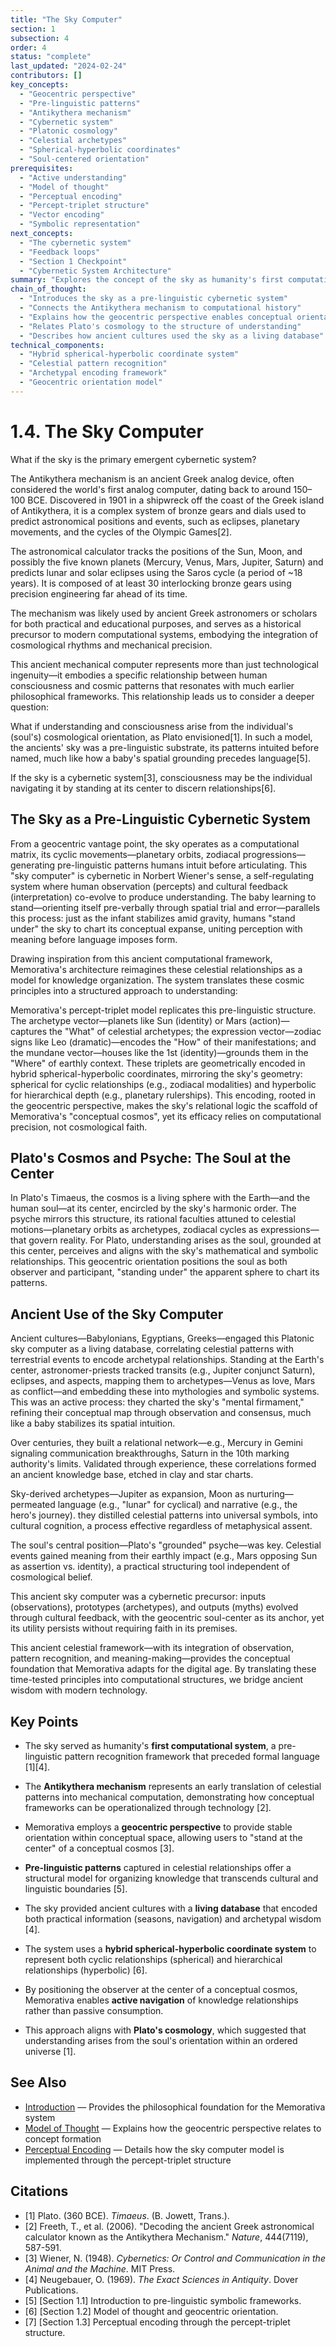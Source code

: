 ```yaml
---
title: "The Sky Computer"
section: 1
subsection: 4
order: 4
status: "complete"
last_updated: "2024-02-24"
contributors: []
key_concepts:
  - "Geocentric perspective"
  - "Pre-linguistic patterns"
  - "Antikythera mechanism"
  - "Cybernetic system"
  - "Platonic cosmology"
  - "Celestial archetypes"
  - "Spherical-hyperbolic coordinates"
  - "Soul-centered orientation"
prerequisites:
  - "Active understanding"
  - "Model of thought"
  - "Perceptual encoding"
  - "Percept-triplet structure"
  - "Vector encoding"
  - "Symbolic representation"
next_concepts:
  - "The cybernetic system"
  - "Feedback loops"
  - "Section 1 Checkpoint"
  - "Cybernetic System Architecture"
summary: "Explores the concept of the sky as humanity's first computational system, a pre-linguistic cybernetic matrix that provides the structural foundation for Memorativa's conceptual organization through geocentric orientation."
chain_of_thought:
  - "Introduces the sky as a pre-linguistic cybernetic system"
  - "Connects the Antikythera mechanism to computational history"
  - "Explains how the geocentric perspective enables conceptual orientation"
  - "Relates Plato's cosmology to the structure of understanding"
  - "Describes how ancient cultures used the sky as a living database"
technical_components:
  - "Hybrid spherical-hyperbolic coordinate system"
  - "Celestial pattern recognition"
  - "Archetypal encoding framework"
  - "Geocentric orientation model"
---
```


# 1.4. The Sky Computer
What if the sky is the primary emergent cybernetic system?

The Antikythera mechanism is an ancient Greek analog device, often considered the world's first analog computer, dating back to around 150–100 BCE. Discovered in 1901 in a shipwreck off the coast of the Greek island of Antikythera, it is a complex system of bronze gears and dials used to predict astronomical positions and events, such as eclipses, planetary movements, and the cycles of the Olympic Games[2]. 

The astronomical calculator tracks the positions of the Sun, Moon, and possibly the five known planets (Mercury, Venus, Mars, Jupiter, Saturn) and predicts lunar and solar eclipses using the Saros cycle (a period of ~18 years). It is composed of at least 30 interlocking bronze gears using precision engineering far ahead of its time.

The mechanism was likely used by ancient Greek astronomers or scholars for both practical and educational purposes, and serves as a historical precursor to modern computational systems, embodying the integration of cosmological rhythms and mechanical precision.

This ancient mechanical computer represents more than just technological ingenuity—it embodies a specific relationship between human consciousness and cosmic patterns that resonates with much earlier philosophical frameworks. This relationship leads us to consider a deeper question:

What if understanding and consciousness arise from the individual's (soul's) cosmological orientation, as Plato envisioned[1]. In such a model, the ancients' sky was a pre-linguistic substrate, its patterns intuited before named, much like how a baby's spatial grounding precedes language[5]. 

If the sky is a cybernetic system[3], consciousness may be the individual navigating it by standing at its center to discern relationships[6]. 

## The Sky as a Pre-Linguistic Cybernetic System
From a geocentric vantage point, the sky operates as a computational matrix, its cyclic movements—planetary orbits, zodiacal progressions—generating pre-linguistic patterns humans intuit before articulating. This "sky computer" is cybernetic in Norbert Wiener's sense, a self-regulating system where human observation (percepts) and cultural feedback (interpretation) co-evolve to produce understanding. The baby learning to stand—orienting itself pre-verbally through spatial trial and error—parallels this process: just as the infant stabilizes amid gravity, humans "stand under" the sky to chart its conceptual expanse, uniting perception with meaning before language imposes form.

Drawing inspiration from this ancient computational framework, Memorativa's architecture reimagines these celestial relationships as a model for knowledge organization. The system translates these cosmic principles into a structured approach to understanding:

Memorativa's percept-triplet model replicates this pre-linguistic structure. The archetype vector—planets like Sun (identity) or Mars (action)—captures the "What" of celestial archetypes; the expression vector—zodiac signs like Leo (dramatic)—encodes the "How" of their manifestations; and the mundane vector—houses like the 1st (identity)—grounds them in the "Where" of earthly context. These triplets are geometrically encoded in hybrid spherical-hyperbolic coordinates, mirroring the sky's geometry: spherical for cyclic relationships (e.g., zodiacal modalities) and hyperbolic for hierarchical depth (e.g., planetary rulerships). This encoding, rooted in the geocentric perspective, makes the sky's relational logic the scaffold of Memorativa's "conceptual cosmos", yet its efficacy relies on computational precision, not cosmological faith.

## Plato's Cosmos and Psyche: The Soul at the Center
In Plato's Timaeus, the cosmos is a living sphere with the Earth—and the human soul—at its center, encircled by the sky's harmonic order. The psyche mirrors this structure, its rational faculties attuned to celestial motions—planetary orbits as archetypes, zodiacal cycles as expressions—that govern reality. For Plato, understanding arises as the soul, grounded at this center, perceives and aligns with the sky's mathematical and symbolic relationships. This geocentric orientation positions the soul as both observer and participant, "standing under" the apparent sphere to chart its patterns.

## Ancient Use of the Sky Computer
Ancient cultures—Babylonians, Egyptians, Greeks—engaged this Platonic sky computer as a living database, correlating celestial patterns with terrestrial events to encode archetypal relationships. Standing at the Earth's center, astronomer-priests tracked transits (e.g., Jupiter conjunct Saturn), eclipses, and aspects, mapping them to archetypes—Venus as love, Mars as conflict—and embedding these into mythologies and symbolic systems. This was an active process: they charted the sky's "mental firmament," refining their conceptual map through observation and consensus, much like a baby stabilizes its spatial intuition.

Over centuries, they built a relational network—e.g., Mercury in Gemini signaling communication breakthroughs, Saturn in the 10th marking authority's limits. Validated through experience, these correlations formed an ancient knowledge base, etched in clay and star charts.

Sky-derived archetypes—Jupiter as expansion, Moon as nurturing—permeated language (e.g., "lunar" for cyclical) and narrative (e.g., the hero's journey). they distilled celestial patterns into universal symbols,  into cultural cognition, a process effective regardless of metaphysical assent.

The soul's central position—Plato's "grounded" psyche—was key. Celestial events gained meaning from their earthly impact (e.g., Mars opposing Sun as assertion vs. identity), a practical structuring tool independent of cosmological belief.

This ancient sky computer was a cybernetic precursor: inputs (observations), prototypes (archetypes), and outputs (myths) evolved through cultural feedback, with the geocentric soul-center as its anchor, yet its utility persists without requiring faith in its premises.

This ancient celestial framework—with its integration of observation, pattern recognition, and meaning-making—provides the conceptual foundation that Memorativa adapts for the digital age. By translating these time-tested principles into computational structures, we bridge ancient wisdom with modern technology.

## Key Points

- The sky served as humanity's **first computational system**, a pre-linguistic pattern recognition framework that preceded formal language [1][4].

- The **Antikythera mechanism** represents an early translation of celestial patterns into mechanical computation, demonstrating how conceptual frameworks can be operationalized through technology [2].

- Memorativa employs a **geocentric perspective** to provide stable orientation within conceptual space, allowing users to "stand at the center" of a conceptual cosmos [3].

- **Pre-linguistic patterns** captured in celestial relationships offer a structural model for organizing knowledge that transcends cultural and linguistic boundaries [5].

- The sky provided ancient cultures with a **living database** that encoded both practical information (seasons, navigation) and archetypal wisdom [4].

- The system uses a **hybrid spherical-hyperbolic coordinate system** to represent both cyclic relationships (spherical) and hierarchical relationships (hyperbolic) [6].

- By positioning the observer at the center of a conceptual cosmos, Memorativa enables **active navigation** of knowledge relationships rather than passive consumption.

- This approach aligns with **Plato's cosmology**, which suggested that understanding arises from the soul's orientation within an ordered universe [1].

## See Also

- [Introduction](./memorativa-1-1-introduction.md) — Provides the philosophical foundation for the Memorativa system
- [Model of Thought](./memorativa-1-2-model-of-thought.md) — Explains how the geocentric perspective relates to concept formation
- [Perceptual Encoding](./memorativa-1-3-perceptual-encoding.md) — Details how the sky computer model is implemented through the percept-triplet structure

## Citations

- [1] Plato. (360 BCE). *Timaeus*. (B. Jowett, Trans.).
- [2] Freeth, T., et al. (2006). "Decoding the ancient Greek astronomical calculator known as the Antikythera Mechanism." *Nature*, 444(7119), 587-591.
- [3] Wiener, N. (1948). *Cybernetics: Or Control and Communication in the Animal and the Machine*. MIT Press.
- [4] Neugebauer, O. (1969). *The Exact Sciences in Antiquity*. Dover Publications.
- [5] [Section 1.1] Introduction to pre-linguistic symbolic frameworks.
- [6] [Section 1.2] Model of thought and geocentric orientation.
- [7] [Section 1.3] Perceptual encoding through the percept-triplet structure.